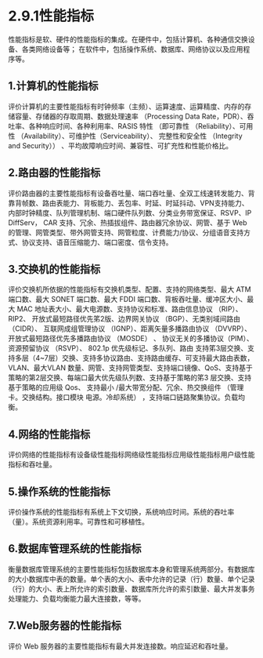 # 2.9.1性能指标

性能指标是软、硬件的性能指标的集成。在硬件中，包括计算机、各种通信交换设备、各类网络设备等；  在软件中，包括操作系统、数据库、网络协议以及应用程序等。

## 1.计算机的性能指标

评价计算机的主要性能指标有时钟频率（主频）、运算速度、运算精度、内存的存储容量、存储器的存取周期、数据处理速率 （Processing Data Rate，PDR）、吞吐率、各种响应时间、各种利用率、RASIS 特性 （即可靠性 （Reliability）、可用性 （Availability）、可维护性（Serviceability）、 完整性和安全性 （Integrity and Security）） 、平均故障响应时间、兼容性、可扩充性和性能价格比。

## 2.路由器的性能指标

评价路由器的主要性能指标有设备吞吐量、端口吞吐量、全双工线速转发能力、背靠背帧数、路由表能力、背板能力、丢包率、时延、时延抖动、VPN支持能力、内部时钟精度、队列管理机制、端口硬件队列数、分类业务带宽保证、RSVP、IP DiffServ， CAR 支持、冗余、热插拔组件、路由器冗余协议、网管、基于 Web 的管理、网管类型、带外网管支持、网管粒度、计费能力/协议、分组语音支持方式、协议支持、语音压缩能力、端口密度、信令支持。

## 3.交换机的性能指标

评价交换机所依据的性能指标有交换机类型、配置、支持的网络类型、最大 ATM 端口数、最大 SONET 端口数、最大 FDDI 端口数、背板吞吐量、缓冲区大小、最大 MAC 地址表大小、最大电源数、支持协议和标准、路由信息协议 （RIP）、RIP2、 开放式最短路径优先笫2版、边界网关协议 （BGP）、无类别域间路由 （CIDR）、 互联网成组管理协议 （IGNP）、距离矢量多播路由协议 （DVVRP）、开放式最短路径优先多播路由协议 （MOSDE） 、 协议无关的多播协议（PIM）、 资源预留协议 （RSVP）、 802.1p 优先级标记、多队列、路由 支持笫3层交换、支持多层（4~7层）交换、支持多协议路由、支持路由缓存、可支持最大路由表数，VLAN、最大VLAN 数量、网管、支持网管类型、支持端口镜像、QoS、支持基于策略的第2层交换、每端口最大优先级队列数、支持基于策略的笫3 层交换、支持基于策略的应用级 Qos、 支持最小 /最大带宽分配、冗余、热交换组件 （管理卡。交换结构。接口模块 电源。冷却系统） ，支持端口链路聚集协议。负载均衡。

## 4.网络的性能指标

评价网络的性能指标有设备级性能指标网络级性能指标应用级性能指标用户级性能指标和吞吐量。

## 5.操作系统的性能指标

评价操作系统的性能指标有系统上下文切换，系统响应时间。系统的吞吐率（量）。系统资源利用率。可靠性和可移植性。

## 6.数据库管理系统的性能指标

衡量数据库管理系统的主要性能指标包括数据库本身和管理系统两部分。有数据库的大小数据库中表的数量。单个表的大小、表中允许的记录（行）数量、单个记录（行）的大小、表上所允许的索引数量、数据库所允许的索引数量、最大并发事务处理能力、负载均衡能力最大连接数，等等。

## 7.Web服务器的性能指标

评价 Web 服务器的主要性能指标有最大并发连接数。响应延迟和吞吐量。